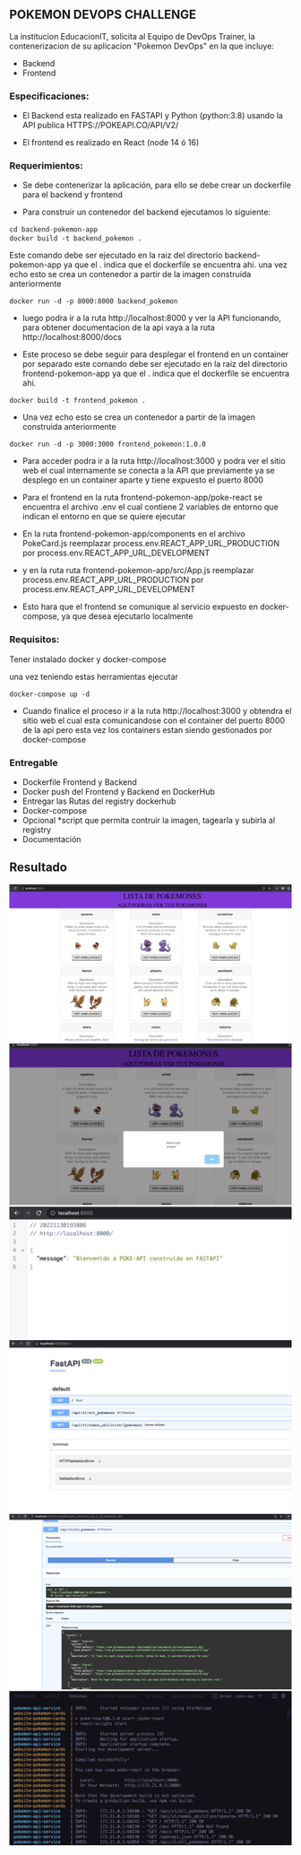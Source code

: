 ## POKEMON DEVOPS CHALLENGE 

La institucion EducacionIT, solicita al Equipo de DevOps Trainer, la contenerizacion de su aplicacion "Pokemon DevOps" en la que incluye:

- Backend
- Frontend

### Especificaciones:

- El Backend esta realizado en FASTAPI y Python (python:3.8) usando la API publica HTTPS://POKEAPI.CO/API/V2/

- El frontend es realizado en React (node 14 ó 16)

### Requerimientos: 

- Se debe contenerizar la aplicación, para ello se debe crear un dockerfile para el backend y frontend

- Para construir un contenedor del backend ejecutamos lo siguiente:

```
cd backend-pokemon-app
docker build -t backend_pokemon .

```

Este comando debe ser ejecutado en la raiz del directorio backend-pokemon-app  ya que el . indica que el dockerfile se encuentra ahi.
una vez echo esto se crea un contenedor a partir de la imagen construida anteriormente

```
docker run -d -p 8000:8000 backend_pokemon
```

- luego podra ir a la ruta http://localhost:8000 y ver la API funcionando, para
obtener documentacion de la api vaya a la ruta http://localhost:8000/docs


- Este proceso se debe seguir para desplegar el frontend en un container por separado este comando debe ser ejecutado en la raiz del directorio frontend-pokemon-app  ya que el . indica que el dockerfile se encuentra ahi.

```
docker build -t frontend_pokemon .
```

- Una vez echo esto se crea un contenedor a partir de la imagen construida anteriormente

```
docker run -d -p 3000:3000 frontend_pokemon:1.0.0
```

- Para acceder podra ir a la ruta http://localhost:3000 y podra ver el sitio web
el cual internamente se conecta a la API que previamente ya se desplego en un container aparte y tiene expuesto el puerto 8000

- Para el frontend en la ruta frontend-pokemon-app/poke-react
se encuentra el archivo .env el cual contiene 2 variables de entorno que indican
el entorno en que se quiere ejecutar 

- En la ruta frontend-pokemon-app/components en el archivo PokeCard.js
reemplazar process.env.REACT_APP_URL_PRODUCTION por process.env.REACT_APP_URL_DEVELOPMENT

- y en la ruta ruta frontend-pokemon-app/src/App.js reemplazar process.env.REACT_APP_URL_PRODUCTION 
por process.env.REACT_APP_URL_DEVELOPMENT

- Esto hara que el frontend se comunique al servicio expuesto en docker-compose, ya que desea ejecutarlo localmente


### Requisitos:

Tener instalado docker y docker-compose

una vez teniendo estas herramientas ejecutar
```
docker-compose up -d
```

- Cuando finalice el proceso ir a la ruta http://localhost:3000 y obtendra el sitio web el cual esta comunicandose con el container del puerto  8000 de la api pero esta vez los containers estan siendo gestionados por docker-compose

### Entregable

- Dockerfile Frontend y Backend
- Docker push del Frontend y Backend en DockerHub
- Entregar las Rutas del registry dockerhub
- Docker-compose
- Opcional *script que permita contruir la imagen, tagearla y subirla al registry
- Documentación

## Resultado

![](assets/1.png)
![](assets/2.png)
![](assets/3.png)
![](assets/5.png)
![](assets/6.png)
![](assets/8.png)